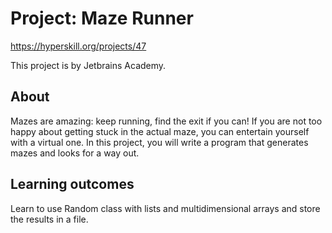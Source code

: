 # Project: Maze Runner
https://hyperskill.org/projects/47

This project is by Jetbrains Academy.

## About

Mazes are amazing: keep running, find the exit if you can! If you are not too happy about getting stuck in the actual
maze, you can entertain yourself with a virtual one. In this project, you will write a program that generates mazes and
looks for a way out.

## Learning outcomes

Learn to use Random class with lists and multidimensional arrays and store the results in a file.
